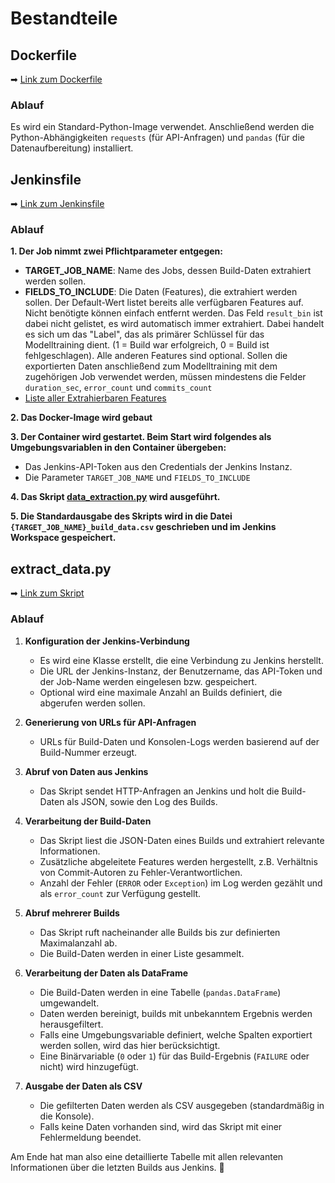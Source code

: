 # Bestandteile
## Dockerfile
➡ [Link zum Dockerfile](https://github.com/cqNikolaus/JenkinsML/blob/main/data_extraction/Dockerfile)  
### Ablauf
Es wird ein Standard-Python-Image verwendet. Anschließend werden die Python-Abhängigkeiten `requests` (für API-Anfragen) und `pandas` (für die Datenaufbereitung) installiert.  

## Jenkinsfile
➡ [Link zum Jenkinsfile](https://github.com/cqNikolaus/JenkinsML/blob/main/data_extraction/Jenkinsfile) 
### Ablauf
**1. Der Job nimmt zwei Pflichtparameter entgegen:**
- **TARGET_JOB_NAME**: Name des Jobs, dessen Build-Daten extrahiert werden sollen.
- **FIELDS_TO_INCLUDE**: Die Daten (Features), die extrahiert werden sollen. Der Default-Wert listet bereits alle verfügbaren Features auf. Nicht benötigte können einfach entfernt werden. Das Feld `result_bin` ist dabei nicht gelistet, es wird automatisch immer extrahiert. Dabei handelt es sich um das "Label", das als primärer Schlüssel für das Modelltraining dient. (1 = Build war erfolgreich, 0 = Build ist fehlgeschlagen). Alle anderen Features sind optional. Sollen die exportierten Daten anschließend zum Modelltraining mit dem zugehörigen Job verwendet werden, müssen mindestens die Felder `duration_sec`, `error_count` und `commits_count`
- [Liste aller Extrahierbaren Features](feature-list.md)

**2. Das Docker-Image wird gebaut**

**3. Der Container wird gestartet. Beim Start wird folgendes als Umgebungsvariablen in den Container übergeben:**

- Das Jenkins-API-Token aus den Credentials der Jenkins Instanz.
- Die Parameter `TARGET_JOB_NAME` und `FIELDS_TO_INCLUDE`

**4. Das Skript [data_extraction.py](build-prognose-ml/extract-data.md) wird ausgeführt.**

**5. Die Standardausgabe des Skripts wird in die Datei `{TARGET_JOB_NAME}_build_data.csv` geschrieben und im Jenkins Workspace gespeichert.**

## extract_data.py
➡ [Link zum Skript](https://github.com/cqNikolaus/JenkinsML/blob/main/data_extraction/extract_data.py)

### Ablauf

1. **Konfiguration der Jenkins-Verbindung**  
   - Es wird eine Klasse erstellt, die eine Verbindung zu Jenkins herstellt.  
   - Die URL der Jenkins-Instanz, der Benutzername, das API-Token und der Job-Name werden eingelesen bzw. gespeichert.  
   - Optional wird eine maximale Anzahl an Builds definiert, die abgerufen werden sollen.

2. **Generierung von URLs für API-Anfragen**  
   - URLs für Build-Daten und Konsolen-Logs werden basierend auf der Build-Nummer erzeugt.

3. **Abruf von Daten aus Jenkins**  
   - Das Skript sendet HTTP-Anfragen an Jenkins und holt die Build-Daten als JSON, sowie den Log des Builds.   

4. **Verarbeitung der Build-Daten**  
   - Das Skript liest die JSON-Daten eines Builds und extrahiert relevante Informationen.
   - Zusätzliche abgeleitete Features werden hergestellt, z.B. Verhältnis von Commit-Autoren zu Fehler-Verantwortlichen. 
   - Anzahl der Fehler (`ERROR` oder `Exception`) im Log werden gezählt und als `error_count` zur Verfügung gestellt.  

5. **Abruf mehrerer Builds**  
   - Das Skript ruft nacheinander alle Builds bis zur definierten Maximalanzahl ab.  
   - Die Build-Daten werden in einer Liste gesammelt.

6. **Verarbeitung der Daten als DataFrame**  
   - Die Build-Daten werden in eine Tabelle (`pandas.DataFrame`) umgewandelt.  
   - Daten werden bereinigt, builds mit unbekanntem Ergebnis werden herausgefiltert.  
   - Falls eine Umgebungsvariable definiert, welche Spalten exportiert werden sollen, wird das hier berücksichtigt.  
   - Eine Binärvariable (`0` oder `1`) für das Build-Ergebnis (`FAILURE` oder nicht) wird hinzugefügt.

8. **Ausgabe der Daten als CSV**  
   - Die gefilterten Daten werden als CSV ausgegeben (standardmäßig in die Konsole).  
   - Falls keine Daten vorhanden sind, wird das Skript mit einer Fehlermeldung beendet.  

Am Ende hat man also eine detaillierte Tabelle mit allen relevanten Informationen über die letzten Builds aus Jenkins. 🚀
